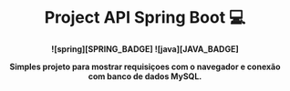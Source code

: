 [JAVA_BADGE]:https://img.shields.io/badge/java-%23ED8B00.svg?style=for-the-badge&logo=openjdk&logoColor=white
[SPRING_BADGE]: https://img.shields.io/badge/spring-%236DB33F.svg?style=for-the-badge&logo=spring&logoColor=white

<h1 align="center" style="font-weight: bold;">Project API Spring Boot 💻</h1>

<p align="center">
<b>![spring][SPRING_BADGE]
![java][JAVA_BADGE]<b>
</p>

<p align="center">
  <b>Simples projeto para mostrar requisiçoes com o navegador e conexão com banco de dados MySQL.</b>
</p>

